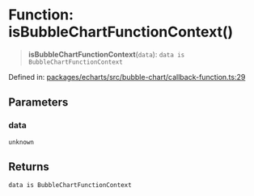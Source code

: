 # Function: isBubbleChartFunctionContext()

> **isBubbleChartFunctionContext**(`data`): `data is BubbleChartFunctionContext`

Defined in: [packages/echarts/src/bubble-chart/callback-function.ts:29](https://github.com/GeoDaCenter/openassistant/blob/95db62ddd98ea06cccc7750f9f0e37556d8bf20e/packages/echarts/src/bubble-chart/callback-function.ts#L29)

## Parameters

### data

`unknown`

## Returns

`data is BubbleChartFunctionContext`
